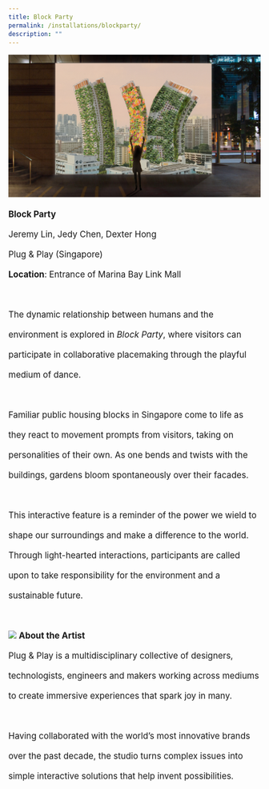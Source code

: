 ```yaml
---
title: Block Party
permalink: /installations/blockparty/
description: ""
---
```

<p style="font-size:17px; line-height:40px"> 
<img src="/images/Installations/block%20party.jpg">
	<b>Block Party</b><br>
Jeremy Lin, Jedy Chen, Dexter Hong&nbsp;<br>
Plug &amp; Play (Singapore)&nbsp;
<br>
	<b>Location</b>: Entrance of Marina Bay Link Mall <br><br>
The dynamic relationship between humans and the environment is explored in <i>Block Party</i>, where visitors can participate in collaborative placemaking through the playful medium of dance.&nbsp;
<br><br>
Familiar public housing blocks in Singapore come to life as they react to movement prompts from visitors, taking on personalities of their own. As one bends and twists with the buildings, gardens bloom spontaneously over their facades.&nbsp;
<br><br>
This interactive feature is a reminder of the power we wield to shape our surroundings and make a difference to the world. Through light-hearted interactions, participants are called upon to take responsibility for the environment and a sustainable future.
<br><br>
<img src="/images/Installations/plug_play_profile_landscape_ilsg23%20-%20jeremy%20lin(1)-min.png">
<b>About the Artist</b>
<br>
Plug &amp; Play is a multidisciplinary collective of designers, technologists, engineers and makers working across mediums to create immersive experiences that spark joy in many. &nbsp;
<br><br>
Having collaborated with the world’s most innovative brands over the past decade, the studio turns complex issues into simple interactive solutions that help invent possibilities.
</p>